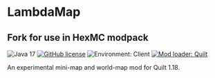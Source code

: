 # LambdaMap

## Fork for use in HexMC modpack

<!-- modrinth_exclude.start -->
![Java 17](https://img.shields.io/badge/language-Java%2017-9B599A.svg?style=flat-square) <!-- modrinth_exclude.end -->
[![GitHub license](https://img.shields.io/github/license/LambdAurora/LambdaMap?style=flat-square)](https://raw.githubusercontent.com/LambdAurora/LambdaMap/1.18/LICENSE)
![Environment: Client](https://img.shields.io/badge/environment-client-1976d2?style=flat-square)
[![Mod loader: Quilt]][quilt]

An experimental mini-map and world-map mod for Quilt 1.18.

[quilt]: https://quiltmc.org
[Mod loader: Quilt]: https://img.shields.io/badge/modloader-Quilt-1976d2?style=flat-square
